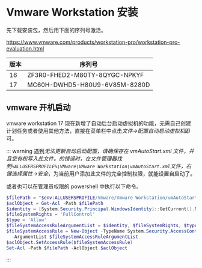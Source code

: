 # Vmware Workstation 安装

先下载安装包，然后用下面的序列号激活。

<https://www.vmware.com/products/workstation-pro/workstation-pro-evaluation.html>

| 版本 | 序列号                        |
| ---- | ----------------------------- |
| 16   | ZF3R0-FHED2-M80TY-8QYGC-NPKYF |
| 17   | MC60H-DWHD5-H80U9-6V85M-8280D |

## vmware 开机启动

vmware workstation 17 现在新增了自动后台启动虚拟机的功能，无需自己创建计划任务或者使用其他方法，直接在菜单栏中点击*文件->配置自动启动虚拟机*即可。

::: warning
遇到*无法更新自动启动配置，请确保存在 vmAutoStart.xml 文件，并且您有权写入此文件。*的错误时，在文件管理器找到`%ALLUSERSPROFILE%\VMware\VMware Workstation\vmAutoStart.xml`文件，右键选择*属性->安全*，为当前用户添加此文件的完全控制权限，就能设置自启动了。

或者也可以在管理员权限的 powershell 中执行以下命令。

```powershell
$filePath = "$env:ALLUSERSPROFILE/Vmware/Vmware Workstation/vmAutoStart.xml"
$aclObject = Get-Acl -Path $filePath
$identity = [System.Security.Principal.WindowsIdentity]::GetCurrent().Name
$fileSystemRights = 'FullControl'
$type = 'Allow'
$fileSystemAccessRuleArgumentList = $identity, $fileSystemRights, $type
$fileSystemAccessRule = New-Object -TypeName System.Security.AccessControl.FileSystemAccessRule `
  -ArgumentList $fileSystemAccessRuleArgumentList
$aclObject.SetAccessRule($fileSystemAccessRule)
Set-Acl -Path $filePath -AclObject $aclObject
```

:::
